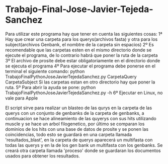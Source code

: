 # Trabajo-Final-Jose-Javier-Tejeda-Sanchez
Para utilizar este programa hay que tener en cuenta las siguientes cosas:
1ª Hay que crear una carpeta para los querys(archivos fasta) y otra para los subject(archivos Genbank, el nombtre de la carpeta sin espacios)
2º Es recomendable que las carpetas esten en el mismo directorio donde se ejecute el programa, de lo contrario habrá que poner la ruta de la carpeta
3º El archivo de prosite debe estar obligatoriamente en el directorio donde se ejecuta el programa
4º Para ejecutar el programa debe ponerse en el terminal el siguiente comando:
    python TrabajoFinalPythonJoseJavierTejedaSanchez.py CarpetaQuery CarpetaSubject
Si las carpetas estan en otro directorio hay que poner la ruta.
5º Para abrir la ayuda se pone: python TrabajoFinalPythonJoseJavierTejedaSanchez.py -h
6º Ejecutar en Linux, no vale para Apple

El script sirve para realizar un blasteo de las qurys en la carpeta de las querys con un conjunto de genbanks de la carpeta de genbanks, a continuacion se hace alineamiento de las quyerys con sus hits utilizando muscle y se hace un arbol filogenetico, por último se comparan los dominios de los hits con una base de datos de prosite y se ponen las coincidencias, todo esto se guardará en una carpeta llamada 'resultados_blast', en la carpeta de querys aparecerá un multifasta con todas las querys y en la de los gen bank un multifasta con los genbanks. Se creará otra carpeta llamada 'proceso' donde se guardaran los documentos usados para obtener los resultados.
